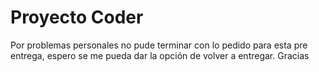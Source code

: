 # Proyecto Coder

Por problemas personales no pude terminar con lo pedido para esta pre entrega, espero se me pueda dar la opción de volver a entregar. Gracias